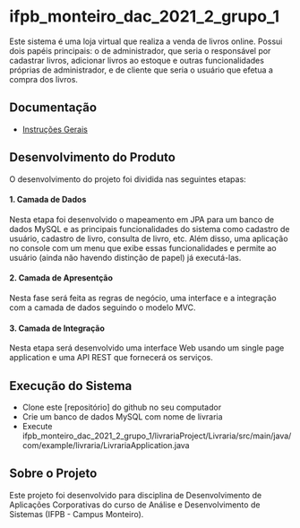 # ifpb_monteiro_dac_2021_2_grupo_1
Este sistema é uma loja virtual que realiza a venda de livros online. Possui dois papéis principais: o de administrador, que seria o responsável por cadastrar livros, adicionar livros ao estoque e outras funcionalidades próprias de administrador, e de cliente que seria o usuário que efetua a compra dos livros. 

## Documentação
 -  [Instruções Gerais](https://docs.google.com/document/d/1h9WgWNCWHihQcih7ODqruqdtr4nahPz_8D9dsW0R22I/edit?usp=sharing)

## Desenvolvimento do Produto
O desenvolvimento do projeto foi dividida nas seguintes etapas:
  
#### 1. Camada de Dados
Nesta etapa foi desenvolvido o mapeamento em JPA para um banco de dados MySQL e as principais funcionalidades do sistema como cadastro de usuário, cadastro de livro, consulta de livro, etc. Além disso, uma aplicação no console com um menu que exibe essas funcionalidades e permite ao usuário (ainda não havendo distinção de papel) já executá-las.

#### 2. Camada de Apresentção
Nesta fase será feita as regras de negócio, uma interface e a integração com a camada de dados seguindo o modelo MVC.
    
#### 3. Camada de Integração
Nesta etapa será desenvolvido uma interface Web usando um single page application e uma API REST que fornecerá os serviços.

## Execução do Sistema
  - Clone este [repositório] do github no seu computador
  - Crie um banco de dados MySQL com nome de livraria
  - Execute ifpb_monteiro_dac_2021_2_grupo_1/livrariaProject/Livraria/src/main/java/com/example/livraria/LivrariaApplication.java

## Sobre o Projeto
Este projeto foi desenvolvido para disciplina de Desenvolvimento de Aplicações Corporativas do curso de Análise e Desenvolvimento de Sistemas (IFPB - Campus Monteiro).
